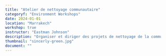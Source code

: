 ```yaml
---
title: "Atelier de nettoyage communautaire"
categoryf: "Environment Workshops"
date: 2024-01-01
location: "Marrakech"
workshop: true
instructor: "Eastman Johnson"
description: "Organiser et diriger des projets de nettoyage de la communauté."
thumbnail: "sincerly-green.jpg"
document: ""
---
```

